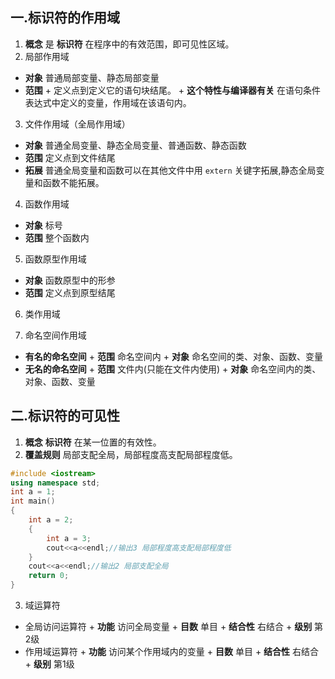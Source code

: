 ## 一.标识符的作用域

1.	**概念** 是 **标识符** 在程序中的有效范围，即可见性区域。
2.	局部作用域
   +	**对象** 普通局部变量、静态局部变量
   +	**范围** 
     +	定义点到定义它的语句块结尾。
     +	**这个特性与编译器有关** 在语句条件表达式中定义的变量，作用域在该语句内。
3.	文件作用域（全局作用域）
   +	**对象** 普通全局变量、静态全局变量、普通函数、静态函数
   +	**范围** 定义点到文件结尾
   +	**拓展** 普通全局变量和函数可以在其他文件中用 `extern` 关键字拓展,静态全局变量和函数不能拓展。
4.	函数作用域
   +	**对象** 标号
   +	**范围** 整个函数内
5.	函数原型作用域
   +	**对象** 函数原型中的形参
   +	**范围** 定义点到原型结尾
6.	类作用域

7.	命名空间作用域
   +	**有名的命名空间**
     +	 **范围** 命名空间内
     +	 **对象** 命名空间的类、对象、函数、变量
   +	**无名的命名空间** 
     +	 **范围** 文件内(只能在文件内使用)
     +	 **对象** 命名空间内的类、对象、函数、变量

## 二.标识符的可见性

1.	**概念** **标识符** 在某一位置的有效性。
2.	**覆盖规则** 局部支配全局，局部程度高支配局部程度低。

```c++
#include <iostream>
using namespace std;
int a = 1;
int main()
{
	int a = 2;
	{
		int a = 3;
		cout<<a<<endl;//输出3 局部程度高支配局部程度低
	}
	cout<<a<<endl;//输出2 局部支配全局
	return 0;
}
```

3.	域运算符
   +	全局访问运算符
     +	**功能** 访问全局变量
     +	**目数** 单目
     +	**结合性** 右结合
     +	**级别** 第2级
   +	作用域运算符
     +	**功能** 访问某个作用域内的变量
     +	**目数** 单目
     +	**结合性** 右结合
     +	**级别** 第1级

